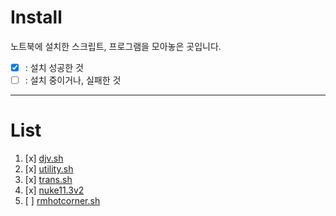 # Install
노트북에 설치한 스크립트, 프로그램을 모아놓은 곳입니다.
- [x] : 설치 성공한 것
- [ ] : 설치 중이거나, 실패한 것

***
# List
1. [x] [djv.sh](docs/djv.sh)
1. [x] [utility.sh](docs/utility.sh)
1. [x] [trans.sh](docs/utility.sh)
1. [x] [nuke11.3v2](docs/nuke11.3v2.md)
1. [ ] [rmhotcorner.sh](docs/rmhotcorner.sh)
